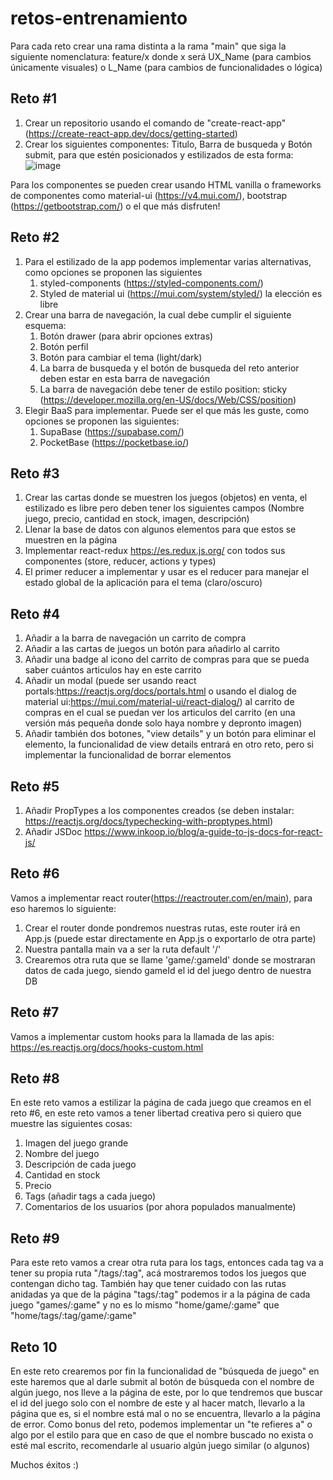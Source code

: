 # retos-entrenamiento

Para cada reto crear una rama distinta a la rama "main" que siga la siguiente nomenclatura: feature/x donde x será UX_Name (para cambios únicamente visuales) o L_Name (para cambios de funcionalidades o lógica)

## Reto #1
1. Crear un repositorio usando el comando de "create-react-app" (https://create-react-app.dev/docs/getting-started) 
2. Crear los siguientes componentes: Titulo, Barra de busqueda y Botón submit, para que estén posicionados y estilizados de esta forma: ![image](https://user-images.githubusercontent.com/26677733/218548015-1f9cc937-72b6-4930-a1df-5f4e7ed6de39.png)

Para los componentes se pueden crear usando HTML vanilla o frameworks de componentes como material-ui (https://v4.mui.com/), bootstrap (https://getbootstrap.com/) o el que más disfruten!

## Reto #2
1. Para el estilizado de la app podemos implementar varias alternativas, como opciones se proponen las siguientes 
    1. styled-components (https://styled-components.com/) 
    2. Styled de material ui (https://mui.com/system/styled/) la elección es libre
3. Crear una barra de navegación, la cual debe cumplir el siguiente esquema:
    1. Botón drawer (para abrir opciones extras)
    2. Botón perfil
    3. Botón para cambiar el tema (light/dark)
    4. La barra de busqueda y el botón de busqueda del reto anterior deben estar en esta barra de navegación
    5. La barra de navegación debe tener de estilo position: sticky (https://developer.mozilla.org/en-US/docs/Web/CSS/position)
4. Elegir BaaS para implementar. Puede ser el que más les guste, como opciones se proponen las siguientes:
    1. SupaBase (https://supabase.com/)
    2. PocketBase (https://pocketbase.io/)
    
## Reto #3
1. Crear las cartas donde se muestren los juegos (objetos) en venta, el estilizado es libre pero deben tener los siguientes campos (Nombre juego, precio, cantidad en stock, imagen, descripción)
2. Llenar la base de datos con algunos elementos para que estos se muestren en la página
3. Implementar react-redux https://es.redux.js.org/ con todos sus componentes (store, reducer, actions y types)
4. El primer reducer a implementar y usar es el reducer para manejar el estado global de la aplicación para el tema (claro/oscuro)

## Reto #4
1. Añadir a la barra de navegación un carrito de compra
2. Añadir a las cartas de juegos un botón para añadirlo al carrito
3. Añadir una badge al icono del carrito de compras para que se pueda saber cuántos articulos hay en este carrito
4. Añadir un modal (puede ser usando react portals:https://reactjs.org/docs/portals.html o usando el dialog de material ui:https://mui.com/material-ui/react-dialog/) al carrito de compras en el cual se puedan ver los articulos del carrito (en una versión más pequeña donde solo haya nombre y depronto imagen)
5. Añadir también dos botones, "view details" y un botón para eliminar el elemento, la funcionalidad de view details entrará en otro reto, pero si implementar la funcionalidad de borrar elementos

## Reto #5
1. Añadir PropTypes a los componentes creados (se deben instalar: https://reactjs.org/docs/typechecking-with-proptypes.html)
2. Añadir JSDoc https://www.inkoop.io/blog/a-guide-to-js-docs-for-react-js/
    
## Reto #6 
Vamos a implementar react router(https://reactrouter.com/en/main), para eso haremos lo siguiente:
1. Crear el router donde pondremos nuestras rutas, este router irá en App.js (puede estar directamente en App.js o exportarlo de otra parte)
2. Nuestra pantalla main va a ser la ruta default '/'
3. Crearemos otra ruta que se llame 'game/:gameId' donde se mostraran datos de cada juego, siendo gameId el id del juego dentro de nuestra DB

## Reto #7
Vamos a implementar custom hooks para la llamada de las apis: https://es.reactjs.org/docs/hooks-custom.html

## Reto #8
En este reto vamos a estilizar la página de cada juego que creamos en el reto #6, en este reto vamos a tener libertad creativa pero si quiero que muestre las siguientes cosas:
1. Imagen del juego grande
2. Nombre del juego
3. Descripción de cada juego
4. Cantidad en stock
5. Precio
6. Tags (añadir tags a cada juego)
7. Comentarios de los usuarios (por ahora populados manualmente)

## Reto #9
Para este reto vamos a crear otra ruta para los tags, entonces cada tag va a tener su propia ruta "/tags/:tag", acá mostraremos todos los juegos que contengan dicho tag. También hay que tener cuidado con las rutas anidadas ya que de la página "tags/:tag" podemos ir a la página de cada juego "games/:game" y no es lo mismo "home/game/:game" que "home/tags/:tag/game/:game"

## Reto 10
En este reto crearemos por fin la funcionalidad de "búsqueda de juego" en este haremos que al darle submit al botón de búsqueda con el nombre de algún juego, nos lleve a la página de este, por lo que tendremos que buscar el id del juego solo con el nombre de este y al hacer match, llevarlo a la página que es, si el nombre está mal o no se encuentra, llevarlo a la página de error.
Como bonus del reto, podemos implementar un "te refieres a" o algo por el estilo para que en caso de que el nombre buscado no exista o esté mal escrito, recomendarle al usuario algún juego similar (o algunos)
    
Muchos éxitos :)
